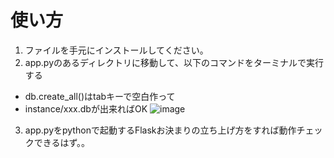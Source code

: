 # 使い方

1. ファイルを手元にインストールしてください。
2. app.pyのあるディレクトリに移動して、以下のコマンドをターミナルで実行する
  - db.create_all()はtabキーで空白作って
  - instance/xxx.dbが出来ればOK
![image](https://github.com/sayu349/Login-form-using-hashing-function/assets/106569098/8049cf10-357d-43db-85f5-ea63d997b3c4)

3. app.pyをpythonで起動するFlaskお決まりの立ち上げ方をすれば動作チェックできるはず。。
